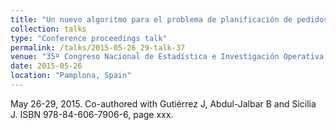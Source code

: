 ```yaml
---
title: "Un nuevo algoritmo para el problema de planificación de pedidos con limitaciones de almacenaje"
collection: talks
type: "Conference proceedings talk"
permalink: /talks/2015-05-26_29-talk-37
venue: "35º Congreso Nacional de Estadística e Investigación Operativa (SEIO 2015)"
date: 2015-05-26
location: "Pamplona, Spain"
---
```

May 26-29, 2015. Co-authored with Gutiérrez J, Abdul-Jalbar B and Sicilia J.
ISBN 978-84-606-7906-6, page xxx.